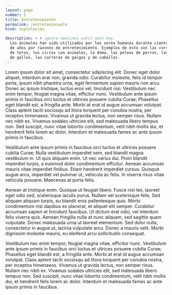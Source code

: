 ```yaml
---
layout: page
number: 2
title: Entretenimiento
permalink: /entretenimiento
kind: explotacion

description: > # ignore newlines until next key.
  Los animales han sido utilizados por los seres humanos durante cientos
  de años por razones de entretenimiento. Ejemplos de esto son las corridas
  de toros, los circos con animales, la doma, las peleas de perros, las riñas
  de gallos, las carreras de galgos y de caballos.
---
```


<div class="row">
<div class="col-md-6">

Lorem ipsum dolor sit amet, consectetur adipiscing elit. Donec eget dolor aliquet, interdum erat non, gravida odio. Curabitur molestie, felis id tempor porta, ipsum nibh pharetra urna, eget fermentum sapien mauris non arcu. Donec ac ipsum tristique, luctus eros vel, tincidunt nisi. Vestibulum nec enim tempor, feugiat magna vitae, efficitur nunc. Vestibulum ante ipsum primis in faucibus orci luctus et ultrices posuere cubilia Curae; Phasellus eget blandit est, a fringilla ante. Morbi at erat id augue accumsan volutpat. Class aptent taciti sociosqu ad litora torquent per conubia nostra, per inceptos himenaeos. Vivamus ut gravida lectus, non semper risus. Nullam nec nibh ex. Vivamus sodales ultricies elit, sed malesuada libero tempus non. Sed suscipit, nunc vitae lobortis condimentum, velit nibh mollis dui, et hendrerit felis lorem ac dolor. Interdum et malesuada fames ac ante ipsum primis in faucibus.

Vestibulum ante ipsum primis in faucibus orci luctus et ultrices posuere cubilia Curae; Nulla vestibulum imperdiet sem, sed blandit magna vestibulum in. Ut quis aliquam enim. Ut nec varius dui. Proin blandit imperdiet turpis, a euismod dolor condimentum efficitur. Aenean accumsan mauris vitae imperdiet finibus. Etiam hendrerit imperdiet cursus. Quisque augue arcu, imperdiet vel pulvinar ut, vehicula ac felis. In viverra risus vitae vehicula posuere. Maecenas at porta felis.

</div>
<div class="col-md-6">

Aenean at tristique enim. Quisque ut feugiat libero. Fusce nisl leo, laoreet eget odio sed, scelerisque iaculis purus. Nullam vel scelerisque felis. Sed aliquam aliquam turpis, eu blandit eros pellentesque quis. Morbi condimentum nisi dapibus ex placerat, et aliquet elit semper. Curabitur accumsan sapien et tincidunt faucibus. Ut dictum erat odio, vel interdum felis viverra quis. Aenean fringilla nulla at nunc aliquam, sed sagittis quam vulputate. Donec malesuada urna ut laoreet elementum. Sed dolor nulla, consectetur in augue ut, lacinia vulputate arcu. Donec a mauris velit. Morbi dignissim molestie mauris, eu eleifend arcu sollicitudin consequat.

Vestibulum nec enim tempor, feugiat magna vitae, efficitur nunc. Vestibulum ante ipsum primis in faucibus orci luctus et ultrices posuere cubilia Curae; Phasellus eget blandit est, a fringilla ante. Morbi at erat id augue accumsan volutpat. Class aptent taciti sociosqu ad litora torquent per conubia nostra, per inceptos himenaeos. Vivamus ut gravida lectus, non semper risus. Nullam nec nibh ex. Vivamus sodales ultricies elit, sed malesuada libero tempus non. Sed suscipit, nunc vitae lobortis condimentum, velit nibh mollis dui, et hendrerit felis lorem ac dolor. Interdum et malesuada fames ac ante ipsum primis in faucibus.


</div>

</div>